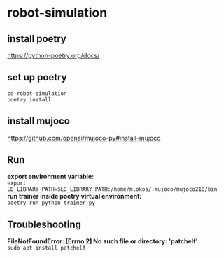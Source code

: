 # robot-simulation

## install poetry
https://python-poetry.org/docs/
## set up poetry
`cd robot-simulation` <br>
`poetry install`

## install mujoco
https://github.com/openai/mujoco-py#install-mujoco

## Run
**export environment variable:** <br>
`export LD_LIBRARY_PATH=$LD_LIBRARY_PATH:/home/mlokos/.mujoco/mujoco210/bin` <br>
**run trainer inside poetry virtual environment:** <br>
`poetry run python trainer.py`


## Troubleshooting
**FileNotFoundError: [Errno 2] No such file or directory: 'patchelf'** <br>
`sudo apt install patchelf`